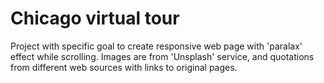 # Chicago virtual tour
Project with specific goal to create responsive web page with 'paralax' effect while scrolling.
Images are from 'Unsplash' service, and quotations from different web sources with links to original pages.




